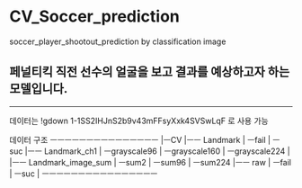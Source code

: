 # CV_Soccer_prediction
soccer_player_shootout_prediction  by classification image


## 페널티킥 직전 선수의 얼굴을 보고 결과를 예상하고자 하는 모델입니다. 

----
데이터는 !gdown 1-1SS2IHJnS2b9v43mFFsyXxk4SVSwLqF 로 사용 가능 

데이터 구조
ㅡㅡㅡㅡㅡㅡㅡㅡㅡㅡㅡㅡㅡㅡㅡ
|ㅡCV
|ㅡㅡ Landmark
|     ㅡfail
|     ㅡsuc
|ㅡㅡ Landmark_ch1
|     ㅡgrayscale96
|     ㅡgrayscale160
|     ㅡgrayscale224
|
|ㅡㅡ Landmark_image_sum
|     ㅡsum2
|     ㅡsum96
|     ㅡsum224
|ㅡㅡ raw
|     ㅡfail
|     ㅡsuc
|
ㅡㅡㅡㅡㅡㅡㅡㅡㅡㅡㅡㅡㅡㅡㅡㅡ
